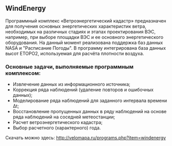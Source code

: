 ## WindEnergy
Программный комплекс «Ветроэнергетический кадастр» предназначен для получения основных энергетических характеристик ветра, необходимых на различных стадиях и этапах проектирования ВЭС, например, при выборе площадки ВЭС и ее основного энергетического оборудования. На данный момент реализована поддержка баз данных NASA и "Расписание Погоды". В программу интегрирована база данных высот ETOPO2, используемая для расчёта плотности воздуха.

### Основные задачи, выполняемые программным комплексом:
* Извлечение данных из информационного источника;
* Коррекция ряда наблюдений (удаление повторов и ошибочных данных);
* Моделирование ряда наблюдений для заданного интервала времени Δt;
* Восстановление пропущенных данных в ряду наблюдений на основе ряда наблюдений на соседней метеостанции;
* Расчет ветроэнергетического кадастра;
* Выбор расчетного (характерного) года.

Скачать можно здесь: http://velomapa.ru/programs.php?item=windenergy
